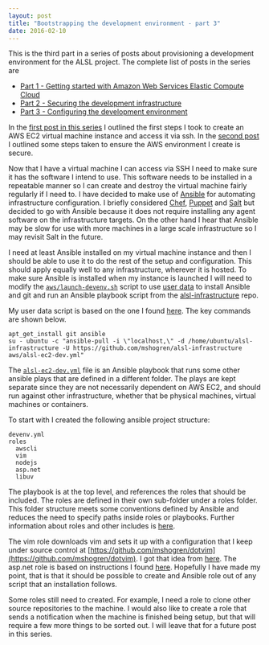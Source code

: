 ```yaml
---
layout: post
title: "Bootstrapping the development environment - part 3"
date: 2016-02-10
---
```

 This is the third part in a series of posts about provisioning a development environment for the ALSL project.  The complete list of posts in the series are

- [Part 1 - Getting started with Amazon Web Services Elastic Compute Cloud](/2016/02/04/bootstrapping-the-development-environment-1.html)
- [Part 2 - Securing the development infrastructure](/2016/02/08/bootstrapping-the-development-environment-2.html)
- [Part 3 - Configuring the development environment](/2016/02/10/bootstrapping-the-development-environment-3.html)

In the [first post in this series](/2016/02/04/bootstrapping-the-development-environment-1.html) I outlined the first steps I took to create an AWS EC2 virtual machine instance and access it via ssh.  In the [second post](/2016/02/08/bootstrapping-the-development-environment-2.html) I outlined some steps taken to ensure the AWS environment I create is secure.
<!--excerpt.start-->
Now that I have a virtual machine I can access via SSH I need to make sure it has the software I intend to use.  This software needs to be installed in a repeatable manner so I can create and destroy the virtual machine fairly regularly if I need to.  I have decided to make use of [Ansible](http://www.ansible.com) for automating infrastructure configuration.  I briefly considered [Chef](https://www.chef.io), [Puppet](https://puppet.com) and [Salt](http://saltstack.com) but decided to go with Ansible because it does not require installing any agent software on the infrastructure targets.  On the other hand I hear that Ansible may be slow for use with more machines in a large scale infrastructure so I may revisit Salt in the future.
<!--excerpt.end-->
I need at least Ansible installed on my virtual machine instance and then I should be able to use it to do the rest of the setup and configuration.  This should apply equally well to any infrastructure, wherever it is hosted.  To make sure Ansible is installed when my instance is launched I will need to modify the [`aws/launch-devenv.sh`](https://github.com/mshogren/alsl-infrastructure/blob/master/aws/launch-devenv.sh) script to use [user data](http://docs.aws.amazon.com/AWSEC2/latest/UserGuide/user-data.html) to install Ansible and git and run an Ansible playbook script from the [alsl-infrastructure](https://github.com/mshogren/alsl-infrastructure) repo.

My user data script is based on the one I found [here](
http://blog.xi-group.com/2014/07/small-tip-how-to-use-aws-cli-to-start-spot-instances-with-userdata/).
The key commands are shown below.

```
apt_get_install git ansible
su - ubuntu -c "ansible-pull -i \"localhost,\" -d /home/ubuntu/alsl-infrastructure -U https://github.com/mshogren/alsl-infrastructure aws/alsl-ec2-dev.yml"
```
The [`alsl-ec2-dev.yml`](https://github.com/mshogren/alsl-infrastructure/blob/master/aws/alsl-ec2-dev.yml)
file is an Ansible playbook that runs some other ansible plays that are defined in a different folder.  The plays are kept separate since they are not necessarily dependent on AWS EC2, and should run against other infrastructure, whether that be physical machines, virtual machines or containers.

To start with I created the following ansible project structure:

```
devenv.yml
roles
  awscli
  vim
  nodejs
  asp.net
  libuv
```

The playbook is at the top level, and references the roles that should be included.  The roles are defined in their own sub-folder under a roles folder.  This folder structure meets some conventions defined by Ansible and reduces the need to specify paths inside roles or playbooks.  Further information about roles and other includes is [here](http://docs.ansible.com/ansible/playbooks_roles.html).

The vim role downloads vim and sets it up with a configuration that I keep under source control at [https://github.com/mshogren/dotvim](https://github.com/mshogren/dotvim). I got that idea from [here](http://vimcasts.org/episodes/synchronizing-plugins-with-git-submodules-and-pathogen/).  The asp.net role is based on instructions I found [here](https://www.microsoft.com/net/core). Hopefully I have made my point, that is that it should be possible to create and Ansible role out of any script that an installation follows.

Some roles still need to created.  For example, I need a role to clone other source repositories to the machine.  I would also like to create a role that sends a notification when the machine is finished being setup, but that will require a few more things to be sorted out.  I will leave that for a future post in this series.
